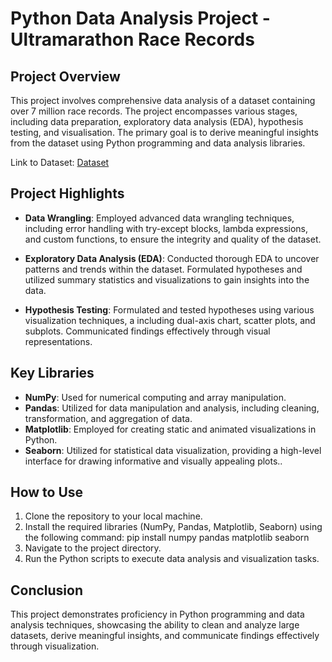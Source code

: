 # Python Data Analysis Project - Ultramarathon Race Records

## Project Overview

This project involves comprehensive data analysis of a dataset containing over 7 million race records. The project encompasses various stages, including data preparation, exploratory data analysis (EDA), hypothesis testing, and visualisation. The primary goal is to derive meaningful insights from the dataset using Python programming and data analysis libraries.

Link to Dataset: [Dataset](https://www.kaggle.com/datasets/aiaiaidavid/the-big-dataset-of-ultra-marathon-running) 

## Project Highlights

- **Data Wrangling**: Employed advanced data wrangling techniques, including error handling with try-except blocks, lambda expressions, and custom functions, to ensure the integrity and quality of the dataset.

- **Exploratory Data Analysis (EDA)**: Conducted thorough EDA to uncover patterns and trends within the dataset. Formulated hypotheses and utilized summary statistics and visualizations to gain insights into the data.

- **Hypothesis Testing**: Formulated and tested hypotheses using various visualization techniques, a including dual-axis chart, scatter plots, and subplots. Communicated findings effectively through visual representations.

## Key Libraries

- **NumPy**: Used for numerical computing and array manipulation.
- **Pandas**: Utilized for data manipulation and analysis, including cleaning, transformation, and aggregation of data.
- **Matplotlib**: Employed for creating static and animated visualizations in Python.
- **Seaborn**: Utilized for statistical data visualization, providing a high-level interface for drawing informative and visually appealing plots..

## How to Use

1. Clone the repository to your local machine.
2. Install the required libraries (NumPy, Pandas, Matplotlib, Seaborn) using the following command: pip install numpy pandas matplotlib seaborn
3. Navigate to the project directory.
4. Run the Python scripts to execute data analysis and visualization tasks.

## Conclusion

This project demonstrates proficiency in Python programming and data analysis techniques, showcasing the ability to clean and analyze large datasets, derive meaningful insights, and communicate findings effectively through visualization.

